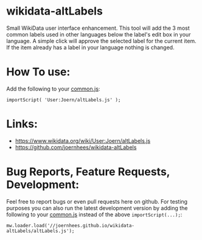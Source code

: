 # wikidata-altLabels
Small WikiData user interface enhancement.
This tool will add the 3 most common labels used in other languages below
the label's edit box in your language. A simple click will approve the
selected label for the current item.
If the item already has a label in your language nothing is changed.

# How To use:
Add the following to your
[common.js](https://www.wikidata.org/wiki/Special:MyPage/common.js):
```
importScript( 'User:Joern/altLabels.js' );
```

# Links:
 * https://www.wikidata.org/wiki/User:Joern/altLabels.js
 * https://github.com/joernhees/wikidata-altLabels

# Bug Reports, Feature Requests, Development:
Feel free to report bugs or even pull requests here on github.
For testing purposes you can also run the latest development version by adding
the following to your
[common.js](https://www.wikidata.org/wiki/Special:MyPage/common.js)
instead of the above `importScript(...);`:
```
mw.loader.load('//joernhees.github.io/wikidata-altLabels/altLabels.js');
```
